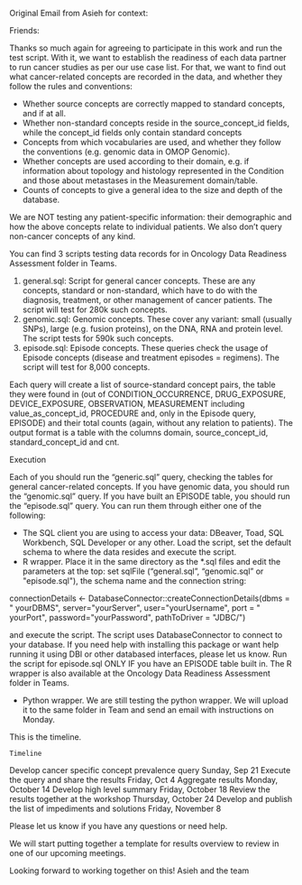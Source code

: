 Original Email from Asieh for context: 

Friends:
 
Thanks so much again for agreeing to participate in this work and run the test script. With it, we want to establish the readiness of each data partner to run cancer studies as per our use case list. For that, we want to find out what cancer-related concepts are recorded in the data, and whether they follow the rules and conventions:
 
- Whether source concepts are correctly mapped to standard concepts, and if at all.
- Whether non-standard concepts reside in the source_concept_id fields, while the concept_id fields only contain standard concepts
- Concepts from which vocabularies are used, and whether they follow the conventions (e.g. genomic data in OMOP Genomic).
- Whether concepts are used according to their domain, e.g. if information about topology and histology represented in the Condition and those about metastases in the Measurement domain/table.
- Counts of concepts to give a general idea to the size and depth of the database.
 
We are NOT testing any patient-specific information: their demographic and how the above concepts relate to individual patients. We also don’t query non-cancer concepts of any kind.
 
You can find 3 scripts testing data records for in Oncology Data Readiness Assessment folder in Teams. 
 
1.	general.sql: Script for general cancer concepts. These are any concepts, standard or non-standard, which have to do with the diagnosis, treatment, or other management of cancer patients. The script will test for 280k such concepts.
2.	genomic.sql: Genomic concepts. These cover any variant: small (usually SNPs), large (e.g. fusion proteins), on the DNA, RNA and protein level. The script tests for 590k such concepts.
3.	episode.sql: Episode concepts. These queries check the usage of Episode concepts (disease and treatment episodes = regimens). The script will test for 8,000 concepts.
 
Each query will create a list of source-standard concept pairs, the table they were found in (out of CONDITION_OCCURRENCE, DRUG_EXPOSURE, DEVICE_EXPOSURE, OBSERVATION, MEASUREMENT including value_as_concept_id, PROCEDURE and, only in the Episode query, EPISODE) and their total counts (again, without any relation to patients). The output format is a table with the columns domain, source_concept_id, standard_concept_id and cnt. 
 
Execution
 
Each of you should run the “generic.sql” query, checking the tables for general cancer-related concepts. If you have genomic data, you should run the “genomic.sql” query. If you have built an EPISODE table, you should run the “episode.sql” query. You can run them through either one of the following:
 
- The SQL client you are using to access your data: DBeaver, Toad, SQL Workbench, SQL Developer or any other. Load the script, set the default schema to where the data resides and execute the script.
- R wrapper. Place it in the same directory as the *.sql files and edit the parameters at the top: set sqlFile (“general.sql”, “genomic.sql” or "episode.sql"), the schema name and the connection string:

connectionDetails <- DatabaseConnector::createConnectionDetails(dbms = " yourDBMS",
                                                                server="yourServer",
                                                                user="yourUsername",
                                                                port = " yourPort",
                                                                password="yourPassword",
                                                                pathToDriver = "JDBC/")

and execute the script. The script uses DatabaseConnector to connect to your database. If you need help with installing this package or want help running it using DBI or other databased interfaces, please let us know. Run the script for episode.sql ONLY IF you have an EPISODE table built in. The R wrapper is also available at the Oncology Data Readiness Assessment folder in Teams. 

- Python wrapper. We are still testing the python wrapper. We will upload it to the same folder in Team and send an email with instructions on Monday. 

This is the timeline. 

	Timeline
Develop cancer specific concept prevalence query	Sunday, Sep 21
Execute the query and share the results	Friday, Oct 4
Aggregate results 	Monday, October 14
Develop high level summary 	Friday, October 18
Review the results together at the workshop 	Thursday, October 24
Develop and publish the list of impediments and solutions 	Friday, November 8

Please let us know if you have any questions or need help. 

We will start putting together a template for results overview to review in one of our upcoming meetings. 

Looking forward to working together on this! 
Asieh and the team

